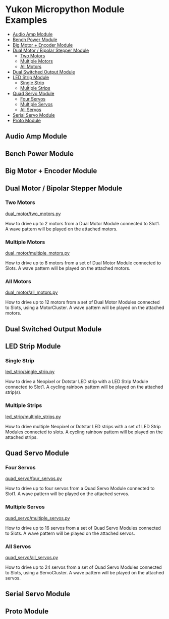 # Yukon Micropython Module Examples <!-- omit in toc -->

- [Audio Amp Module](#audio-amp-module)
- [Bench Power Module](#bench-power-module)
- [Big Motor + Encoder Module](#big-motor--encoder-module)
- [Dual Motor / Bipolar Stepper Module](#dual-motor--bipolar-stepper-module)
  - [Two Motors](#two-motors)
  - [Multiple Motors](#multiple-motors)
  - [All Motors](#all-motors)
- [Dual Switched Output Module](#dual-switched-output-module)
- [LED Strip Module](#led-strip-module)
  - [Single Strip](#single-strip)
  - [Multiple Strips](#multiple-strips)
- [Quad Servo Module](#quad-servo-module)
  - [Four Servos](#four-servos)
  - [Multiple Servos](#multiple-servos)
  - [All Servos](#all-servos)
- [Serial Servo Module](#serial-servo-module)
- [Proto Module](#proto-module)


## Audio Amp Module

## Bench Power Module

## Big Motor + Encoder Module

## Dual Motor / Bipolar Stepper Module

### Two Motors
[dual_motor/two_motors.py](dual_motor/two_motors.py)

How to drive up to 2 motors from a Dual Motor Module connected to Slot1.
A wave pattern will be played on the attached motors.


### Multiple Motors
[dual_motor/multiple_motors.py](dual_motor/multiple_motors.py)

How to drive up to 8 motors from a set of Dual Motor Module connected to Slots.
A wave pattern will be played on the attached motors.


### All Motors
[dual_motor/all_motors.py](dual_motor/all_motors.py)

How to drive up to 12 motors from a set of Dual Motor Modules connected to Slots, using a MotorCluster.
A wave pattern will be played on the attached motors.


## Dual Switched Output Module

## LED Strip Module

### Single Strip
[led_strip/single_strip.py](led_strip/single_strip.py)

How to drive a Neopixel or Dotstar LED strip with a LED Strip Module connected to Slot1.
A cycling rainbow pattern will be played on the attached strip(s).


### Multiple Strips
[led_strip/multiple_strips.py](led_strip/multiple_strips.py)

How to drive multiple Neopixel or Dotstar LED strips with a set of LED Strip Modules connected to slots.
A cycling rainbow pattern will be played on the attached strips.


## Quad Servo Module

### Four Servos
[quad_servo/four_servos.py](quad_servo/four_servos.py)

How to drive up to four servos from a Quad Servo Module connected to Slot1.
A wave pattern will be played on the attached servos.


### Multiple Servos
[quad_servo/multiple_servos.py](quad_servo/multiple_servos.py)

How to drive up to 16 servos from a set of Quad Servo Modules connected to Slots.
A wave pattern will be played on the attached servos.


### All Servos
[quad_servo/all_servos.py](quad_servo/all_servos.py)

How to drive up to 24 servos from a set of Quad Servo Modules connected to Slots, using a ServoCluster.
A wave pattern will be played on the attached servos.


## Serial Servo Module

## Proto Module

